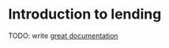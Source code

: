 # Introduction to lending

TODO: write [great documentation](http://jacobian.org/writing/what-to-write/)
